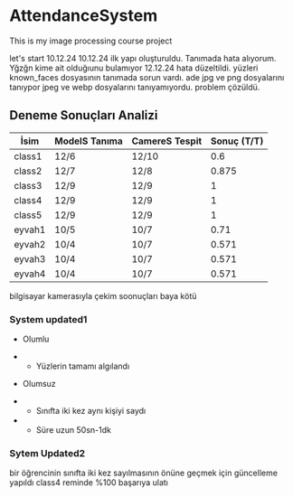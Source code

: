 # AttendanceSystem

This is my image processing course project

let's start 10.12.24
10.12.24 ilk yapı oluşturuldu. Tanımada hata alıyorum. Yğzğn kime ait olduğıunu bulamıyor
12.12.24 hata düzeltildi. yüzleri known_faces dosyasının tanımada sorun vardı. ade jpg ve png dosyalarını tanıypor jpeg ve webp dosyalarını tanıyamıyordu. problem çözüldü.

## Deneme Sonuçları Analizi

| İsim   | ModelS Tanıma | CamereS Tespit | Sonuç (T/T) |
|--------|---------------|----------------|-------------|
| class1 | 12/6          | 12/10          | 0.6         |
| class2 | 12/7          | 12/8           | 0.875       |
| class3 | 12/9          | 12/9           | 1           |
| class4 | 12/9          | 12/9           | 1           |
| class5 | 12/9          | 12/9           | 1           |
| eyvah1 | 10/5          | 10/7           | 0.71        |
| eyvah2 | 10/4          | 10/7           | 0.571       |
| eyvah3 | 10/4          | 10/7           | 0.571       |
| eyvah4 | 10/4          | 10/7           | 0.571       |

bilgisayar kamerasıyla çekim soonuçları baya kötü

### System updated1
- Olumlu
- - Yüzlerin tamamı algılandı

- Olumsuz
- - Sınıfta iki kez aynı kişiyi saydı
- - Süre uzun 50sn-1dk

### Sytem Updated2 
bir öğrencinin sınıfta iki kez sayılmasının önüne geçmek için güncelleme yapıldı
class4 reminde %100 başarıya ulatı